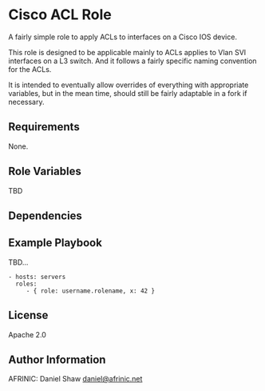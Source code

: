 Cisco ACL Role
==============

A fairly simple role to apply ACLs to interfaces on a Cisco IOS device.

This role is designed to be applicable mainly to ACLs applies to Vlan SVI interfaces on a L3 switch. And it follows a fairly specific naming convention for the ACLs.

It is intended to eventually allow overrides of everything with appropriate variables, but in the mean time, should still be fairly adaptable in a fork if necessary.

Requirements
------------

None.

Role Variables
--------------

TBD

Dependencies
------------


Example Playbook
----------------

TBD...

    - hosts: servers
      roles:
         - { role: username.rolename, x: 42 }

License
-------

Apache 2.0

Author Information
------------------

AFRINIC: Daniel Shaw <daniel@afrinic.net>

